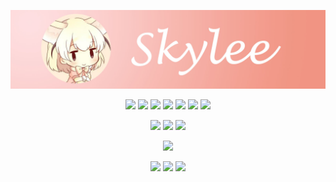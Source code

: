 <p align="center">
  <img src="https://github.com/skylee03/skylee03/raw/master/banner.jpg">
</p>

<p align="center">
  <a href="https://github.com/skylee03"><img src="https://img.shields.io/badge/-@skylee03-181717?style=flat-square&logo=github&logoColor=white"/></a>
  <a href="mailto:i@skylee.xyz"><img src="https://img.shields.io/badge/-i@skylee.xyz-168de2?style=flat-square&logo=mail.ru&logoColor=white"/></a>
  <a href="https://t.me/skylee03"><img src="https://img.shields.io/badge/-@skylee03-2ca5e0?style=flat-square&logo=telegram&logoColor=white"/></a>
  <a href="https://www.zhihu.com/people/skylee03"><img src="https://img.shields.io/badge/-@skylee03-0084ff?style=flat-square&logo=zhihu&logoColor=white"/></a>
  <a href="https://www.cnblogs.com/skylee03/"><img src="https://img.shields.io/badge/-@skylee03-ff5722?style=flat-square&logo=blogger&logoColor=white"/></a>
  <a href="https://space.bilibili.com/174459804"><img src="https://img.shields.io/badge/-@skylee03-00a1d6?style=flat-square&logo=bilibili&logoColor=white"/></a>
  <a href="https://www.linkedin.com/in/skylee03/"><img src="https://img.shields.io/badge/-Ming-Tian Yang-0077b5?style=flat-square&logo=linkedin&logoColor=white"/></a>
</p>

<p align="center">
  <a href="https://www.codechef.com/users/skylee"><img src="https://img.shields.io/badge/-@skylee-5b4638?style=flat-square&logo=codechef&logoColor=white"/></a>
  <a href="https://www.hackerearth.com/@mingtian"><img src="https://img.shields.io/badge/-@mingtian-323754?style=flat-square&logo=hackerearth&logoColor=white"/></a>
  <a href="http://codeforces.com/profile/skylee"><img src="https://img.shields.io/badge/-@skylee-1f8acb?style=flat-square&logo=codeforces&logoColor=white"/></a>
</p>

<p align="center">
  <img src="https://github-readme-stats.vercel.app/api?username=skylee03&show_icons=true">
</p>

<p align="center">
  <a href="https://github.com/skylee03?tab=followers"><img src="https://img.shields.io/badge/--000000?style=flat-square&logo=RSS&logoColor=white"></a>
  <a href="https://github.com/skylee03"><img src="https://badges.pufler.dev/visits/skylee03/skylee03?logo=GitHub&label=visits&color=success&logoColor=white&style=flat-square"/></a>
  <a href="https://github.com/skylee03/skylee03"><img src="https://img.shields.io/github/last-commit/skylee03/skylee03?label=profile%20updated&style=flat-square"></a>
</p>

